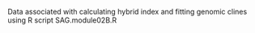 Data associated with calculating hybrid index and fitting genomic clines using R script SAG.module02B.R
